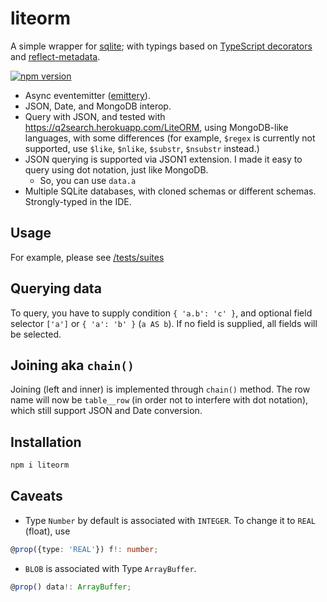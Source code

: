 # liteorm

A simple wrapper for [sqlite](sqlite); with typings based on [TypeScript decorators](https://www.typescriptlang.org/docs/handbook/decorators.html) and [reflect-metadata](https://www.npmjs.com/package/reflect-metadata).

[![npm version](https://badge.fury.io/js/liteorm.svg)](https://badge.fury.io/js/liteorm)

- Async eventemitter ([emittery](https://www.npmjs.com/package/emittery)).
- JSON, Date, and MongoDB interop.
- Query with JSON, and tested with <https://q2search.herokuapp.com/LiteORM>, using MongoDB-like languages, with some differences (for example, `$regex` is currently not supported, use `$like`, `$nlike`, `$substr`, `$nsubstr` instead.)
- JSON querying is supported via JSON1 extension. I made it easy to query using dot notation, just like MongoDB.
  - So, you can use `data.a`
- Multiple SQLite databases, with cloned schemas or different schemas. Strongly-typed in the IDE.

## Usage

For example, please see [/tests/suites](https://github.com/patarapolw/liteorm/tree/master/tests/suites)

## Querying data

To query, you have to supply condition `{ 'a.b': 'c' }`, and optional field selector `['a']` or `{ 'a': 'b' }` (`a AS b`). If no field is supplied, all fields will be selected.

## Joining aka `chain()`

Joining (left and inner) is implemented through `chain()` method. The row name will now be `table__row` (in order not to interfere with dot notation), which still support JSON and Date conversion.

## Installation

```sh
npm i liteorm
```

## Caveats

- Type `Number` by default is associated with `INTEGER`. To change it to `REAL` (float), use

```typescript
@prop({type: 'REAL'}) f!: number;
```

- `BLOB` is associated with Type `ArrayBuffer`.

```typescript
@prop() data!: ArrayBuffer;
```
